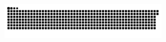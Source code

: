 
###

<br clear="both">

<img src="https://raw.githubusercontent.com/Georgee1337/Georgee1337/output/snake.svg" alt="Snake animation" />

###
